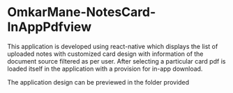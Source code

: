 # OmkarMane-NotesCard-InAppPdfview
This application is developed using react-native which displays the list of uploaded notes with customized card design with information of the document source filtered as per user.
After selecting a particular card pdf is loaded itself in the application with a provision for in-app download.

The application design can be previewed in the folder provided
